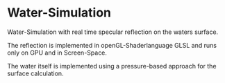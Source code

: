 # Water-Simulation
Water-Simulation with real time specular reflection on the waters surface. 

The reflection is implemented in openGL-Shaderlanguage GLSL and runs only on GPU and in Screen-Space. 

The water itself is implemented using a pressure-based approach for the surface calculation.


